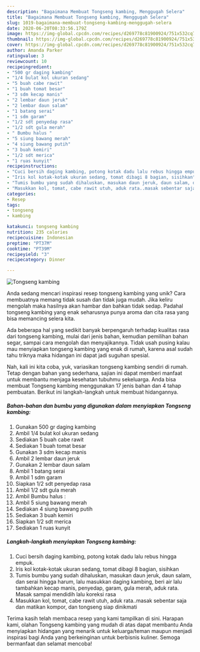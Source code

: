 ```yaml
---
description: "Bagaimana Membuat Tongseng kambing, Menggugah Selera"
title: "Bagaimana Membuat Tongseng kambing, Menggugah Selera"
slug: 1019-bagaimana-membuat-tongseng-kambing-menggugah-selera
date: 2020-06-20T08:33:56.179Z
image: https://img-global.cpcdn.com/recipes/d269778c81900924/751x532cq70/tongseng-kambing-foto-resep-utama.jpg
thumbnail: https://img-global.cpcdn.com/recipes/d269778c81900924/751x532cq70/tongseng-kambing-foto-resep-utama.jpg
cover: https://img-global.cpcdn.com/recipes/d269778c81900924/751x532cq70/tongseng-kambing-foto-resep-utama.jpg
author: Amanda Parker
ratingvalue: 3
reviewcount: 10
recipeingredient:
- "500 gr daging kambing"
- "1/4 bulat kol ukuran sedang"
- "5 buah cabe rawit"
- "1 buah tomat besar"
- "3 sdm kecap manis"
- "2 lembar daun jeruk"
- "2 lembar daun salam"
- "1 batang serai"
- "1 sdm garam"
- "1/2 sdt penyedap rasa"
- "1/2 sdt gula merah"
- " Bumbu halus "
- "5 siung bawang merah"
- "4 siung bawang putih"
- "3 buah kemiri"
- "1/2 sdt merica"
- "1 ruas kunyit"
recipeinstructions:
- "Cuci bersih daging kambing, potong kotak dadu lalu rebus hingga empuk."
- "Iris kol kotak-kotak ukuran sedang, tomat dibagi 8 bagian, sisihkan"
- "Tumis bumbu yang sudah dihaluskan, masukan daun jeruk, daun salam, dan serai hingga harum, lalu masukkan daging kambing, beri air lalu tambahkan kecap manis, penyedap, garam, gula merah, aduk rata. Masak sampai mendidih lalu koreksi rasa"
- "Masukkan kol, tomat, cabe rawit utuh, aduk rata..masak sebentar saja dan matikan kompor, dan tongseng siap dinikmati"
categories:
- Resep
tags:
- tongseng
- kambing

katakunci: tongseng kambing 
nutrition: 235 calories
recipecuisine: Indonesian
preptime: "PT37M"
cooktime: "PT39M"
recipeyield: "3"
recipecategory: Dinner

---
```



![Tongseng kambing](https://img-global.cpcdn.com/recipes/d269778c81900924/751x532cq70/tongseng-kambing-foto-resep-utama.jpg)

Anda sedang mencari inspirasi resep tongseng kambing yang unik? Cara membuatnya memang tidak susah dan tidak juga mudah. Jika keliru mengolah maka hasilnya akan hambar dan bahkan tidak sedap. Padahal tongseng kambing yang enak seharusnya punya aroma dan cita rasa yang bisa memancing selera kita.

Ada beberapa hal yang sedikit banyak berpengaruh terhadap kualitas rasa dari tongseng kambing, mulai dari jenis bahan, kemudian pemilihan bahan segar, sampai cara mengolah dan menyajikannya. Tidak usah pusing kalau mau menyiapkan tongseng kambing yang enak di rumah, karena asal sudah tahu triknya maka hidangan ini dapat jadi suguhan spesial.




Nah, kali ini kita coba, yuk, variasikan tongseng kambing sendiri di rumah. Tetap dengan bahan yang sederhana, sajian ini dapat memberi manfaat untuk membantu menjaga kesehatan tubuhmu sekeluarga. Anda bisa membuat Tongseng kambing menggunakan 17 jenis bahan dan 4 tahap pembuatan. Berikut ini langkah-langkah untuk membuat hidangannya.

<!--inarticleads1-->

##### Bahan-bahan dan bumbu yang digunakan dalam menyiapkan Tongseng kambing:

1. Gunakan 500 gr daging kambing
1. Ambil 1/4 bulat kol ukuran sedang
1. Sediakan 5 buah cabe rawit
1. Sediakan 1 buah tomat besar
1. Gunakan 3 sdm kecap manis
1. Ambil 2 lembar daun jeruk
1. Gunakan 2 lembar daun salam
1. Ambil 1 batang serai
1. Ambil 1 sdm garam
1. Siapkan 1/2 sdt penyedap rasa
1. Ambil 1/2 sdt gula merah
1. Ambil  Bumbu halus :
1. Ambil 5 siung bawang merah
1. Sediakan 4 siung bawang putih
1. Sediakan 3 buah kemiri
1. Siapkan 1/2 sdt merica
1. Sediakan 1 ruas kunyit




<!--inarticleads2-->

##### Langkah-langkah menyiapkan Tongseng kambing:

1. Cuci bersih daging kambing, potong kotak dadu lalu rebus hingga empuk.
1. Iris kol kotak-kotak ukuran sedang, tomat dibagi 8 bagian, sisihkan
1. Tumis bumbu yang sudah dihaluskan, masukan daun jeruk, daun salam, dan serai hingga harum, lalu masukkan daging kambing, beri air lalu tambahkan kecap manis, penyedap, garam, gula merah, aduk rata. Masak sampai mendidih lalu koreksi rasa
1. Masukkan kol, tomat, cabe rawit utuh, aduk rata..masak sebentar saja dan matikan kompor, dan tongseng siap dinikmati




Terima kasih telah membaca resep yang kami tampilkan di sini. Harapan kami, olahan Tongseng kambing yang mudah di atas dapat membantu Anda menyiapkan hidangan yang menarik untuk keluarga/teman maupun menjadi inspirasi bagi Anda yang berkeinginan untuk berbisnis kuliner. Semoga bermanfaat dan selamat mencoba!
